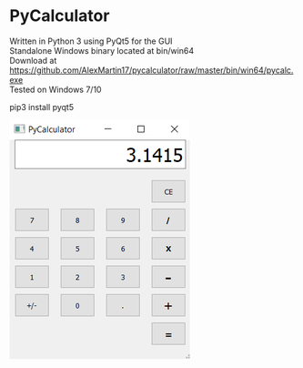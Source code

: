# PyCalculator

Written in Python 3 using PyQt5 for the GUI<br>
Standalone Windows binary located at bin/win64<br>
Download at https://github.com/AlexMartin17/pycalculator/raw/master/bin/win64/pycalc.exe<br>
Tested on Windows 7/10

pip3 install pyqt5<br>

<img src="https://raw.githubusercontent.com/AlexMartin17/pycalculator/master/img/sample1.PNG">
